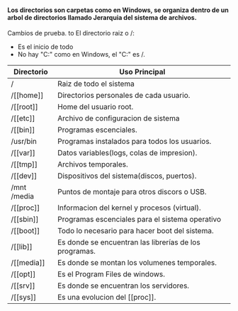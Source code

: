 #### Los directorios son carpetas como en Windows, se organiza dentro de un arbol de directorios llamado Jerarquia del sistema de archivos.
Cambios de prueba. to
El directorio raiz o /:
- Es el inicio de todo
- No hay "C:" como en Windows, el "C:" es /.

| Directorio  | Uso Principal                                          |
| ----------- | ------------------------------------------------------ |
| /           | Raiz de todo el sistema                                |
| /[[home]]   | Directorios personales de cada usuario.                |
| /[[root]]   | Home del usuario root.                                 |
| /[[etc]]    | Archivo de configuracion de sistema                    |
| /[[bin]]    | Programas escenciales.                                 |
| /usr/bin    | Programas instalados para todos los usuarios.          |
| /[[var]]    | Datos variables(logs, colas de impresion).             |
| /[[tmp]]    | Archivos temporales.                                   |
| /[[dev]]    | Dispositivos del sistema(discos, puertos).             |
| /mnt /media | Puntos de montaje para otros discors o USB.            |
| /[[proc]]   | Informacion del kernel y procesos (virtual).           |
| /[[sbin]]   | Programas escenciales para el sistema operativo        |
| /[[boot]]   | Todo lo necesario para hacer boot del sistema.         |
| /[[lib]]    | Es donde se encuentran las librerías de los programas. |
| /[[media]]  | Es donde se montan los volumenes temporales.           |
| /[[opt]]    | Es el Program Files de windows.                        |
| /[[srv]]    | Es donde se encuentran los servidores.                 |
| /[[sys]]    | Es una evolucion del [[proc]].                         |

